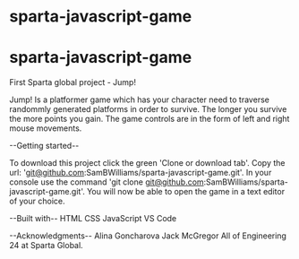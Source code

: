 # sparta-javascript-game

# sparta-javascript-game

First Sparta global project - Jump!

Jump! Is a platformer game which has your character need to traverse randommly generated platforms in order to survive. The longer you survive the more points you gain. The game controls are in the form of left and right mouse movements.

--Getting started--

To download this project click the green 'Clone or download tab'.
Copy the url: 'git@github.com:SamBWilliams/sparta-javascript-game.git'.
In your console use the command 'git clone git@github.com:SamBWilliams/sparta-javascript-game.git'.
You will now be able to open the game in a text editor of your choice.

--Built with--
HTML
CSS
JavaScript
VS Code

--Acknowledgments--
Alina Goncharova
Jack McGregor
All of Engineering 24 at Sparta Global.